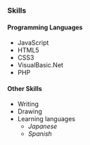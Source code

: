 ### Skills
#### Programming Languages
* JavaScript 
* HTML5
* CSS3
* VisualBasic.Net
* PHP
#### Other Skills
* Writing
* Drawing
* Learning languages
  * *Japanese*
  * *Spanish*

